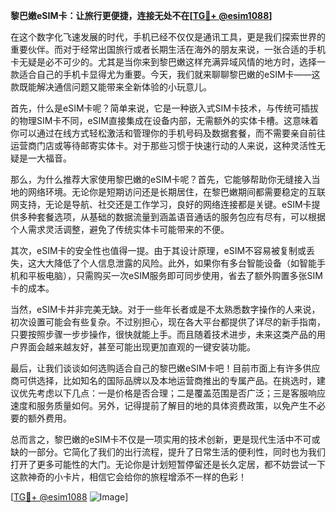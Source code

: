 **黎巴嫩eSIM卡：让旅行更便捷，连接无处不在[[TG💪+ @esim1088](https://t.me/s/esim1088)]**

在这个数字化飞速发展的时代，手机已经不仅仅是通讯工具，更是我们探索世界的重要伙伴。而对于经常出国旅行或者长期生活在海外的朋友来说，一张合适的手机卡无疑是必不可少的。尤其是当你来到黎巴嫩这样充满异域风情的地方时，选择一款适合自己的手机卡显得尤为重要。今天，我们就来聊聊黎巴嫩的eSIM卡——这款既能解决通信问题又能带来全新体验的小玩意儿。

首先，什么是eSIM卡呢？简单来说，它是一种嵌入式SIM卡技术，与传统可插拔的物理SIM卡不同，eSIM直接集成在设备内部，无需额外的实体卡槽。这意味着你可以通过在线方式轻松激活和管理你的手机号码及数据套餐，而不需要亲自前往运营商门店或等待邮寄实体卡。对于那些习惯于快速行动的人来说，这种灵活性无疑是一大福音。

那么，为什么推荐大家使用黎巴嫩的eSIM卡呢？首先，它能够帮助你无缝接入当地的网络环境。无论你是短期访问还是长期居住，在黎巴嫩期间都需要稳定的互联网支持，无论是导航、社交还是工作学习，良好的网络连接都是关键。eSIM卡提供多种套餐选项，从基础的数据流量到涵盖语音通话的服务包应有尽有，可以根据个人需求灵活调整，避免了传统实体卡可能带来的不便。

其次，eSIM卡的安全性也值得一提。由于其设计原理，eSIM不容易被复制或丢失，这大大降低了个人信息泄露的风险。此外，如果你有多台智能设备（如智能手机和平板电脑），只需购买一次eSIM服务即可同步使用，省去了额外购置多张SIM卡的成本。

当然，eSIM卡并非完美无缺。对于一些年长者或是不太熟悉数字操作的人来说，初次设置可能会有些复杂。不过别担心，现在各大平台都提供了详尽的新手指南，只要按照步骤一步步操作，很快就能上手。而且随着技术进步，未来这类产品的用户界面会越来越友好，甚至可能出现更加直观的一键安装功能。

最后，让我们谈谈如何选购适合自己的黎巴嫩eSIM卡吧！目前市面上有许多供应商可供选择，比如知名的国际品牌以及本地运营商推出的专属产品。在挑选时，建议优先考虑以下几点：一是价格是否合理；二是覆盖范围是否广泛；三是客服响应速度和服务质量如何。另外，记得提前了解目的地的具体资费政策，以免产生不必要的额外费用。

总而言之，黎巴嫩的eSIM卡不仅是一项实用的技术创新，更是现代生活中不可或缺的一部分。它简化了我们的出行流程，提升了日常生活的便利性，同时也为我们打开了更多可能性的大门。无论你是计划短暂停留还是长久定居，都不妨尝试一下这款神奇的小卡片，相信它会给你的旅程增添不一样的色彩！

[[TG💪+ @esim1088](https://t.me/s/esim1088) ![Image](https://i.postimg.cc/4NQfJmqS/Snipaste-2025-05-13-00-14-12.png)]